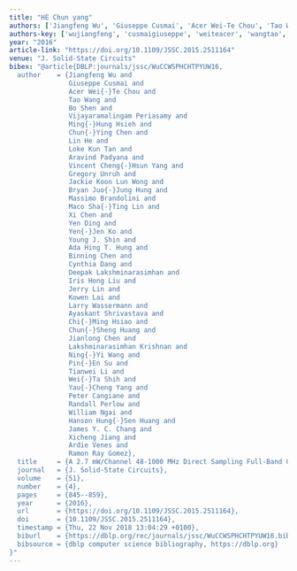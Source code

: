```yaml
---
title: "HE Chun yang"
authors: ['Jiangfeng Wu', 'Giuseppe Cusmai', 'Acer Wei-Te Chou', 'Tao Wang 0010', 'Bo Shen', 'Vijayaramalingam Periasamy', 'Ming-Hung Hsieh', 'Chun-Ying Chen', 'Lin He', 'Loke Kun Tan', 'Aravind Padyana', 'Vincent Cheng-Hsun Yang', 'Gregory Unruh', 'Jackie Koon Lun Wong', 'Bryan Juo-Jung Hung', 'Massimo Brandolini', 'Maco Sha-Ting Lin', 'Xi Chen 0027', 'Yen Ding', 'Yen-Jen Ko', 'Young J. Shin', 'Ada Hing T. Hung', 'Binning Chen', 'Cynthia Dang', 'Deepak Lakshminarasimhan', 'Iris Hong Liu', 'Jerry Lin', 'Kowen Lai', 'Larry Wassermann', 'Ayaskant Shrivastava', 'Chi-Ming Hsiao', 'Chun-Sheng Huang', 'Jianlong Chen', 'Lakshminarasimhan Krishnan', 'Ning-Yi Wang', 'Pin-En Su', 'Tianwei Li', 'Wei-Ta Shih', 'Yau-Cheng Yang', 'Peter Cangiane', 'Randall Perlow', 'William Ngai', 'Hanson Hung-Sen Huang', 'James Y. C. Chang', 'Xicheng Jiang', 'Ardie Venes', 'Ramon Ray Gomez']
authors-key: ['wujiangfeng', 'cusmaigiuseppe', 'weiteacer', 'wangtao', 'shenbo', 'periasamyvijayaramalingam', 'hsiehminghung', 'chenchunying', 'helin', 'kunloke', 'padyanaaravind', 'chenghsunvincent', 'unruhgregory', 'koonjackie', 'juojungbryan', 'brandolinimassimo', 'shatingmaco', 'chenxi', 'dingyen', 'koyenjen', 'j.young', 'hingada', 'chenbinning', 'dangcynthia', 'lakshminarasimhandeepak', 'hongiris', 'linjerry', 'laikowen', 'wassermannlarry', 'shrivastavaayaskant', 'hsiaochiming', 'huangchunsheng', 'chenjianlong', 'krishnanlakshminarasimhan', 'wangningyi', 'supinen', 'litianwei', 'shihweita', 'yangyaucheng', 'cangianepeter', 'perlowrandall', 'ngaiwilliam', 'hungsenhanson', 'y.james', 'jiangxicheng', 'venesardie', 'rayramon']
year: "2016"
article-link: "https://doi.org/10.1109/JSSC.2015.2511164"
venue: "J. Solid-State Circuits"
bibex: "@article{DBLP:journals/jssc/WuCCWSPHCHTPYUW16,
  author    = {Jiangfeng Wu and
               Giuseppe Cusmai and
               Acer Wei{-}Te Chou and
               Tao Wang and
               Bo Shen and
               Vijayaramalingam Periasamy and
               Ming{-}Hung Hsieh and
               Chun{-}Ying Chen and
               Lin He and
               Loke Kun Tan and
               Aravind Padyana and
               Vincent Cheng{-}Hsun Yang and
               Gregory Unruh and
               Jackie Koon Lun Wong and
               Bryan Juo{-}Jung Hung and
               Massimo Brandolini and
               Maco Sha{-}Ting Lin and
               Xi Chen and
               Yen Ding and
               Yen{-}Jen Ko and
               Young J. Shin and
               Ada Hing T. Hung and
               Binning Chen and
               Cynthia Dang and
               Deepak Lakshminarasimhan and
               Iris Hong Liu and
               Jerry Lin and
               Kowen Lai and
               Larry Wassermann and
               Ayaskant Shrivastava and
               Chi{-}Ming Hsiao and
               Chun{-}Sheng Huang and
               Jianlong Chen and
               Lakshminarasimhan Krishnan and
               Ning{-}Yi Wang and
               Pin{-}En Su and
               Tianwei Li and
               Wei{-}Ta Shih and
               Yau{-}Cheng Yang and
               Peter Cangiane and
               Randall Perlow and
               William Ngai and
               Hanson Hung{-}Sen Huang and
               James Y. C. Chang and
               Xicheng Jiang and
               Ardie Venes and
               Ramon Ray Gomez},
  title     = {A 2.7 mW/Channel 48-1000 MHz Direct Sampling Full-Band Cable Receiver},
  journal   = {J. Solid-State Circuits},
  volume    = {51},
  number    = {4},
  pages     = {845--859},
  year      = {2016},
  url       = {https://doi.org/10.1109/JSSC.2015.2511164},
  doi       = {10.1109/JSSC.2015.2511164},
  timestamp = {Thu, 22 Nov 2018 13:04:29 +0100},
  biburl    = {https://dblp.org/rec/journals/jssc/WuCCWSPHCHTPYUW16.bib},
  bibsource = {dblp computer science bibliography, https://dblp.org}
}"
---
```


